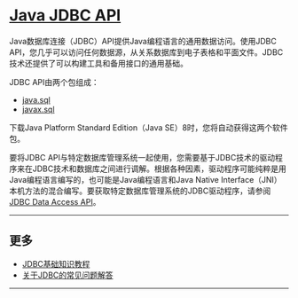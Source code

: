 #   [Java JDBC API](https://docs.oracle.com/javase/8/docs/technotes/guides/jdbc/index.html)


Java数据库连接（JDBC）API提供Java编程语言的通用数据访问。使用JDBC API，您几乎可以访问任何数据源，从关系数据库到电子表格和平面文件。JDBC技术还提供了可以构建工具和备用接口的通用基础。

JDBC API由两个包组成：
-   [java.sql](https://docs.oracle.com/javase/8/docs/api/java/sql/package-summary.html)
-   [javax.sql](https://docs.oracle.com/javase/8/docs/api/javax/sql/package-summary.html)

下载Java Platform Standard Edition（Java SE）8时，您将自动获得这两个软件包。

要将JDBC API与特定数据库管理系统一起使用，您需要基于JDBC技术的驱动程序来在JDBC技术和数据库之间进行调解。根据各种因素，驱动程序可能纯粹是用Java编程语言编写的，也可能是Java编程语言和Java Native Interface（JNI）本机方法的混合编写。要获取特定数据库管理系统的JDBC驱动程序，请参阅 [JDBC Data Access API](https://www.oracle.com/technetwork/java/javase/tech/index-jsp-136101.html)。

----

##  更多
-   [JDBC基础知识教程](https://docs.oracle.com/javase/tutorial/jdbc/basics/index.html)
-   [关于JDBC的常见问题解答](https://www.oracle.com/technetwork/java/faq-142672.html)

----